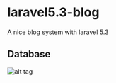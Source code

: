 # laravel5.3-blog
A nice blog system with laravel 5.3

## Database 
![alt tag](https://github.com/halimus/laravel5.3-blog/blob/master/public/images/mpd.png)




